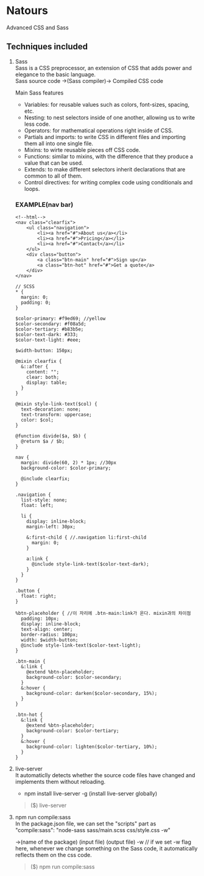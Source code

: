 # Natours
Advanced CSS and Sass

## Techniques included
 
1. Sass  
    Sass is a CSS preprocessor, an extension of CSS that adds power and elegance to the basic language.  
    Sass source code ->(Sass compiler)-> Compiled CSS code
    
    Main Sass features
    * Variables: for reusable values such as colors, font-sizes, spacing, etc.
    * Nesting: to nest selectors inside of one another, allowing us to write less code.
    * Operators: for mathematical operations right inside of CSS.
    * Partials and imports: to write CSS in different files and importing them all into one single file.
    * Mixins: to wirte reusable pieces off CSS code.
    * Functions: similar to mixins, with the difference that they produce a value that can be used.
    * Extends: to make different selectors inherit declarations that are common to all of them.
    * Control directives: for writing complex code using conditionals and loops.
    
    ### EXAMPLE(nav bar)
    ```shell
    <!--html-->
    <nav class="clearfix">
        <ul class="navigation">
            <li><a href="#">About us</a></li>
            <li><a href="#">Pricing</a></li>
            <li><a href="#">Contact</a></li>
        </ul>
        <div class="button">
            <a class="btn-main" href="#">Sign up</a>
            <a class="btn-hot" href="#">Get a quote</a>
        </div>
    </nav>
    ```
    
    
    ```shell
    // SCSS
    * {
      margin: 0;
      padding: 0;
    }

    $color-primary: #f9ed69; //yellow
    $color-secondary: #f08a5d;
    $color-tertiary: #b83b5e;
    $color-text-dark: #333;
    $color-text-light: #eee;

    $width-button: 150px;

    @mixin clearfix {
      &::after {
        content: "";
        clear: both;
        display: table;
      }  
    }

    @mixin style-link-text($col) {
      text-decoration: none;
      text-transform: uppercase;  
      color: $col;
    }

    @function divide($a, $b) {
      @return $a / $b;
    }

    nav {
      margin: divide(60, 2) * 1px; //30px
      background-color: $color-primary;

      @include clearfix;
    }

    .navigation {
      list-style: none;
      float: left;

      li {
        display: inline-block;
        margin-left: 30px;

        &:first-child { //.navigation li:first-child
          margin: 0;
        }

        a:link {
          @include style-link-text($color-text-dark);
        }
      }
    }

    .button {
      float: right;
    }

    %btn-placeholder { //이 자리에 .btn-main:link가 온다. mixin과의 차이점
      padding: 10px;
      display: inline-block;
      text-align: center;
      border-radius: 100px;
      width: $width-button;
      @include style-link-text($color-text-light);
    }

    .btn-main {
      &:link {
        @extend %btn-placeholder;
        background-color: $color-secondary;
      }
      &:hover {
        background-color: darken($color-secondary, 15%);
      }
    }

    .btn-hot {
      &:link {
        @extend %btn-placeholder;
        background-color: $color-tertiary;
      }
      &:hover {
        background-color: lighten($color-tertiary, 10%);
      }
    }
    ```
2. live-server  
    It automaticlly detects whether the source code files have changed and implements them without reloading.
    * npm install live-server -g (install live-server globally)
    >($) live-server  
  
3. npm run compile:sass  
    In the package.json file, we can set the "scripts" part as   
    "compile:sass": "node-sass sass/main.scss css/style.css -w"  
    
    ->(name of the package) (input file) (output file) -w // if we set -w flag here, whenever we change         something on the Sass code, it automatically reflects them on the css code.  
    >($) npm run compile:sass  
